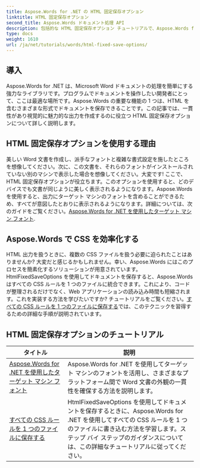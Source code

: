 ```yaml
---
title: Aspose.Words for .NET の HTML 固定保存オプション
linktitle: HTML 固定保存オプション
second_title: Aspose.Words ドキュメント処理 API
description: 包括的な HTML 固定保存オプション チュートリアルで、Aspose.Words for .NET のパワーを解き放ちましょう。ドキュメント ワークフローを効率化する方法を学びます。
type: docs
weight: 1610
url: /ja/net/tutorials/words/html-fixed-save-options/
---
```

## 導入

Aspose.Words for .NET は、Microsoft Word ドキュメントの処理を簡単にする強力なライブラリです。プログラムでドキュメントを操作したい開発者にとって、ここは最適な場所です。Aspose.Words の重要な機能の 1 つは、HTML を含むさまざまな形式でドキュメントを保存できることです。この記事では、一貫性があり視覚的に魅力的な出力を作成するのに役立つ HTML 固定保存オプションについて詳しく説明します。

## HTML 固定保存オプションを使用する理由

美しい Word 文書を作成し、派手なフォントと複雑な書式設定を施したところを想像してください。次に、この文書を、それらのフォントがインストールされていない別のマシンで表示した場合を想像してください。大変です! ここで、HTML 固定保存オプションが役立ちます。このオプションを使用すると、どのデバイスでも文書が同じように美しく表示されるようになります。Aspose.Words を使用すると、出力にターゲット マシンのフォントを含めることができるため、すべてが意図したとおりに表示されるようになります。詳細については、次のガイドをご覧ください。[Aspose.Words for .NET を使用したターゲット マシン フォント](./target-machine-font/).

## Aspose.Words で CSS を効率化する

HTML 出力を扱うときに、複数の CSS ファイルを扱う必要に迫られたことはありませんか? 大変だと感じるかもしれません。幸い、Aspose.Words にはこのプロセスを簡素化するソリューションが用意されています。HtmlFixedSaveOptions を使用してドキュメントを保存すると、Aspose.Words はすべての CSS ルールを 1 つのファイルに統合できます。これにより、コードが整理されるだけでなく、Web アプリケーションの読み込み時間も短縮されます。これを実装する方法を学びたいですか? チュートリアルをご覧ください。[すべての CSS ルールを 1 つのファイルに保存する](./save-all-css-rules-in-single-file/)では、このテクニックを習得するための詳細な手順が説明されています。

 ## HTML 固定保存オプションのチュートリアル
| タイトル | 説明 |
| --- | --- |
| [Aspose.Words for .NET を使用したターゲット マシン フォント](./target-machine-font/) | Aspose.Words for .NET を使用してターゲット マシンのフォントを活用し、さまざまなプラットフォーム間で Word 文書の外観の一貫性を確保する方法を説明します。 |
| [すべての CSS ルールを 1 つのファイルに保存する](./save-all-css-rules-in-single-file/) | HtmlFixedSaveOptions を使用してドキュメントを保存するときに、Aspose.Words for .NET を使用してすべての CSS ルールを 1 つのファイルに書き込む方法を学習します。ステップ バイ ステップのガイダンスについては、この詳細なチュートリアルに従ってください。 |